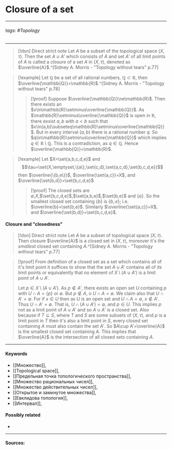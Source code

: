 # Closure of a set
***
###### tags: #Topology 
***
>[!dsn] Direct strict note
>Let $A$ be a subset of the topological space $(X,\tau)$. Then the set $A\cup A'$ which consists of $A$ and set $A'$ of all limit points of $A$ is called a *closure* of a set $A$ in $(X,\tau)$, denoted as $\overline{A}$.^[Sidney A. Morris - "Topology without tears" p.77]


>[!example] 
>Let $\mathbb{Q}$ be a set of all rational numbers, $\mathbb{Q}\subset\mathbb{R}$, then $\overline{\mathbb{Q}}=\mathbb{R}$.^[Sidney A. Morris - "Topology without tears" p.78]
>>[!proof]
>>Suppose $\overline{\mathbb{Q}}\ne\mathbb{R}$. Then there exists an $x\in\mathbb{R}\setminus\overline{\mathbb{Q}}$. As $\mathbb{R}\setminus\overline{\mathbb{Q}}$ is open in $\mathbb{R}$, there exxist $a,b$ with $a<b$ such that $x\in(a,b)\subseteq\mathbb{R}\setminus\overline{\mathbb{Q}}$. But in every interval $(a,b)$ there is a rational number $q$. So $q\in\mathbb{R}\setminus\overline{\mathbb{Q}}$ which implies $q\in\mathbb{R}\setminus\mathbb{Q}$. This is a contradiction, as $q\in\mathbb{Q}$. Hence $\overline{\mathbb{Q}}=\mathbb{R}$.

>[!example]
>Let $X=\set{a,b,c,d,e}$ and 
>$$\tau=\set{X,\emptyset,\{a\},\set{c,d},\set{a,c,d},\set{b,c,d,e}}$$
>then $\overline{\{b,e\}}$, $\overline{\set{a,c}}=X$, and $\overline{\set{b,d}}=\set{b,c,d,e}$
>>[!proof]
>>The closed sets are $\emptyset$,$X$,$\set{b,c,d,e}$,$\set{a,b,e}$,$\set{b,e}$ and $\{a\}$. So the smallest closed set containing $\{b\}$ is $\{b,e\}$; i.e. $\overline{b}=\set{b,e}$. Similarly $\overline{\set{a,c}}=X$, and $\overline{\set{b,d}}=\set{b,c,d,e}$.

#### Closure and "closedness"
>[!dsn] Direct strict note
>Let $A$ be a subset of topological space $(X,\tau)$. Then closure $\overline{A}$ is a closed set in $(X,\tau)$, moreover it's the *smallest* closed set containing $A$.^[Sidney A. Morris - "Topology without tears" p.77]

>[!proof]
>From definition of a closed set as a set which contains all of it's limit point it suffices to show that the set $A\cup A'$ contains all of *its* limit points or equivalently that no element of $X\setminus(A\cup A')$ is a limit point of $A\cup A'$.
>
>Let $p\in X\setminus(A\cup A')$. As $p\notin A'$, there exists an open set $U$ containing $p$ with $U\cap A=\{p\}$ or $\emptyset$. But $p\notin A$, o $U\cap A=\emptyset$. We claim also that $U\cap A'=\emptyset$. For if $x\in U$ then as $U$ is an open set and $U\cap A=\emptyset$, $x\notin A'$. Thus $U\cap A'=\emptyset$. That is, $U\cap(A\cup A')=\emptyset$, and $p\in U$. This implies $p$ not as a limit point of $A\cup A'$ and so $A\cup A'$ is a closed set.
>Also because if $T\subseteq S$, where $T$ and $S$ are some subsets of $(X,\tau)$, and $p$ is a limit point in $T$ then it's also a limit point in $S$, every closed set containing $A$ must also contain the set $A'$. So $A\cup A'=\overline{A}$ is the smallest closed set containing $A$. This implies that $\overline{A}$ is the intersection of all closed sets containing $A$.
***
#### Keywords
- [[Множество]],
- [[Topological space]],
- [[Предельная точка топологического пространства]],
- [[Множество рациональных чисел]],
- [[Множество действительных чисел]],
- [[Открытое и замкнутое множества]],
- [[Евклидова топология]],
- [[Интервал]],
#### Possibly related
- 
***
#### Sources: